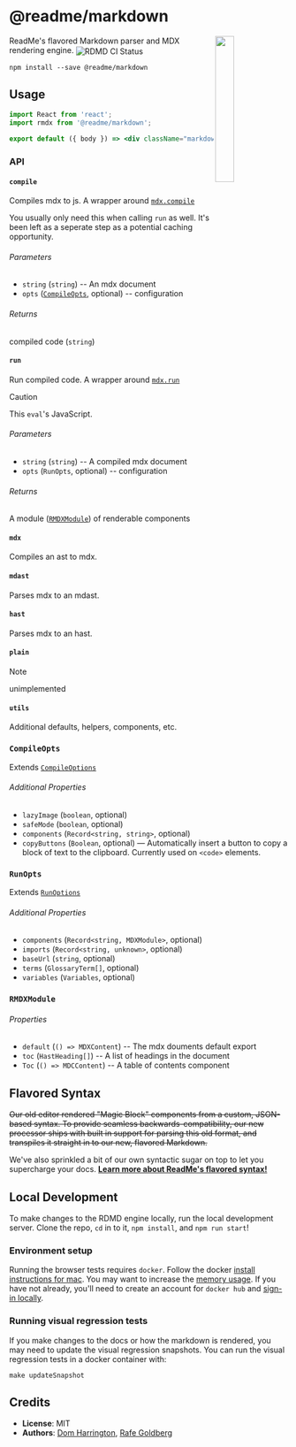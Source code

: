 # @readme/markdown

<img align="right" width="26%" src="https://owlbertsio-resized.s3.amazonaws.com/Reading.psd.full.png">

ReadMe's flavored Markdown parser and MDX rendering engine. <img align=center src=https://github.com/readmeio/markdown/workflows/CI/badge.svg alt="RDMD CI Status">

```
npm install --save @readme/markdown
```

## Usage

```jsx
import React from 'react';
import rmdx from '@readme/markdown';

export default ({ body }) => <div className="markdown-body">{run(compile(body))}</div>;
```

### API

#### `compile`

Compiles mdx to js. A wrapper around [`mdx.compile`](https://mdxjs.com/packages/mdx/#compilefile-options)

You usually only need this when calling `run` as well. It's been left as a seperate step as a potential caching opportunity.

###### Parameters

- `string` (`string`) -- An mdx document
- `opts` ([`CompileOpts`](#compileopts), optional) -- configuration

###### Returns

compiled code (`string`)

#### `run`

Run compiled code. A wrapper around [`mdx.run`](https://mdxjs.com/packages/mdx/#runcode-options)

> [!CAUTION]
> This `eval`'s JavaScript.

###### Parameters

- `string` (`string`) -- A compiled mdx document
- `opts` (`RunOpts`, optional) -- configuration

###### Returns

A module ([`RMDXModule`](#rmdxmodule)) of renderable components

#### `mdx`

Compiles an ast to mdx.

#### `mdast`

Parses mdx to an mdast.

#### `hast`

Parses mdx to an hast.

#### `plain`

> [!NOTE]
> unimplemented

#### `utils`

Additional defaults, helpers, components, etc.

### `CompileOpts`

Extends [`CompileOptions`](https://mdxjs.com/packages/mdx/#compileoptions)

###### Additional Properties

- `lazyImage` (`boolean`, optional)
- `safeMode` (`boolean`, optional)
- `components` (`Record<string, string>`, optional)
- `copyButtons` (`Boolean`, optional) — Automatically insert a button to copy a block of text to the clipboard. Currently used on `<code>` elements.

### `RunOpts`

Extends [`RunOptions`](https://mdxjs.com/packages/mdx/#runoptions)

###### Additional Properties

- `components` (`Record<string, MDXModule>`, optional)
- `imports` (`Record<string, unknown>`, optional)
- `baseUrl` (`string`, optional)
- `terms` (`GlossaryTerm[]`, optional)
- `variables` (`Variables`, optional)

### `RMDXModule`

###### Properties

- `default` (`() => MDXContent`) -- The mdx douments default export
- `toc` (`HastHeading[]`) -- A list of headings in the document
- `Toc` (`() => MDCContent`) -- A table of contents component

## Flavored Syntax

~~Our old editor rendered "Magic Block" components from a custom, JSON-based syntax. To provide seamless backwards-compatibility, our new processor ships with built in support for parsing this old format, and transpiles it straight in to our new, flavored Markdown.~~

We've also sprinkled a bit of our own syntactic sugar on top to let you supercharge your docs. [**Learn more about ReadMe's flavored syntax!**](https://docs.readme.com/rdmd/docs/syntax-extensions)

## Local Development

To make changes to the RDMD engine locally, run the local development server. Clone the repo, `cd` in to it, `npm install`, and `npm run start`!

### Environment setup

Running the browser tests requires `docker`. Follow the docker [install instructions for mac](https://docs.docker.com/docker-for-mac/install/). You may want to increase the [memory usage](https://docs.docker.com/docker-for-mac/#resources). If you have not already, you'll need to create an account for `docker hub` and [sign-in locally](https://docs.docker.com/docker-for-mac/#docker-hub).

### Running visual regression tests

If you make changes to the docs or how the markdown is rendered, you may need to update the visual regression snapshots. You can run the visual regression tests in a docker container with:

```
make updateSnapshot
```

## Credits

- **License**: MIT
- **Authors**: [Dom Harrington](https://github.com/domharrington/), [Rafe Goldberg](https://github.com/rafegoldberg)
